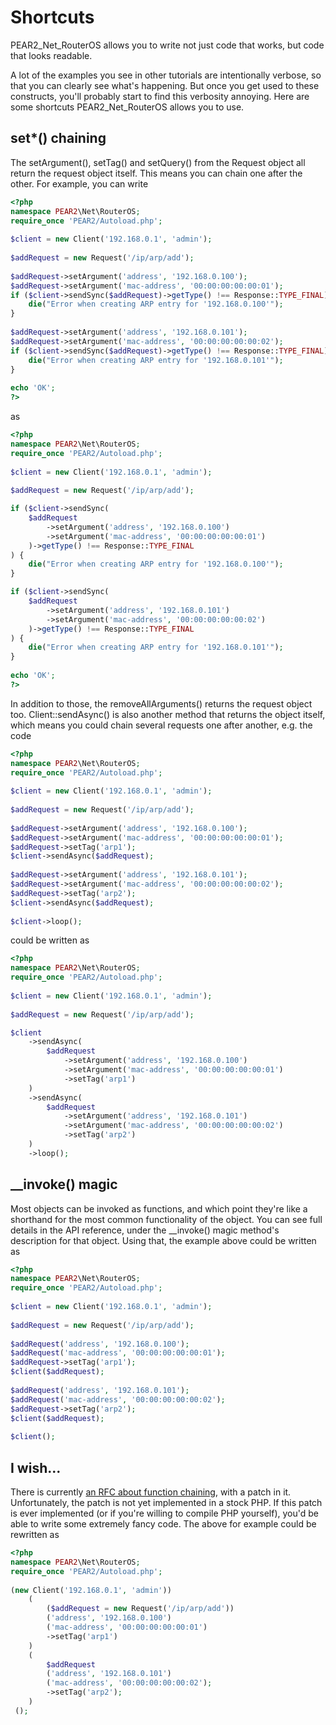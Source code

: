 # Shortcuts
PEAR2_Net_RouterOS allows you to write not just code that works, but code that looks readable.

A lot of the examples you see in other tutorials are intentionally verbose, so that you can clearly see what's happening. But once you get used to these constructs, you'll probably start to find this verbosity annoying. Here are some shortcuts PEAR2_Net_RouterOS allows you to use.

## set*() chaining
The setArgument(), setTag() and setQuery() from the Request object all return the request object itself. This means you can chain one after the other. For example, you can write

```php
<?php
namespace PEAR2\Net\RouterOS;
require_once 'PEAR2/Autoload.php';
 
$client = new Client('192.168.0.1', 'admin');
 
$addRequest = new Request('/ip/arp/add');
 
$addRequest->setArgument('address', '192.168.0.100');
$addRequest->setArgument('mac-address', '00:00:00:00:00:01');
if ($client->sendSync($addRequest)->getType() !== Response::TYPE_FINAL) {
    die("Error when creating ARP entry for '192.168.0.100'");
}
 
$addRequest->setArgument('address', '192.168.0.101');
$addRequest->setArgument('mac-address', '00:00:00:00:00:02');
if ($client->sendSync($addRequest)->getType() !== Response::TYPE_FINAL) {
    die("Error when creating ARP entry for '192.168.0.101'");
}
 
echo 'OK';
?>
```

as

```php
<?php
namespace PEAR2\Net\RouterOS;
require_once 'PEAR2/Autoload.php';
 
$client = new Client('192.168.0.1', 'admin');
 
$addRequest = new Request('/ip/arp/add');

if ($client->sendSync(
    $addRequest
        ->setArgument('address', '192.168.0.100')
        ->setArgument('mac-address', '00:00:00:00:00:01')
    )->getType() !== Response::TYPE_FINAL
) {
    die("Error when creating ARP entry for '192.168.0.100'");
}

if ($client->sendSync(
    $addRequest
        ->setArgument('address', '192.168.0.101')
        ->setArgument('mac-address', '00:00:00:00:00:02')
    )->getType() !== Response::TYPE_FINAL
) {
    die("Error when creating ARP entry for '192.168.0.101'");
}
 
echo 'OK';
?>
```

In addition to those, the removeAllArguments() returns the request object too. Client::sendAsync() is also another method that returns the object itself, which means you could chain several requests one after another, e.g. the code

```php
<?php
namespace PEAR2\Net\RouterOS;
require_once 'PEAR2/Autoload.php';
 
$client = new Client('192.168.0.1', 'admin');
 
$addRequest = new Request('/ip/arp/add');
 
$addRequest->setArgument('address', '192.168.0.100');
$addRequest->setArgument('mac-address', '00:00:00:00:00:01');
$addRequest->setTag('arp1');
$client->sendAsync($addRequest);
 
$addRequest->setArgument('address', '192.168.0.101');
$addRequest->setArgument('mac-address', '00:00:00:00:00:02');
$addRequest->setTag('arp2');
$client->sendAsync($addRequest);
 
$client->loop();
```
could be written as

```php
<?php
namespace PEAR2\Net\RouterOS;
require_once 'PEAR2/Autoload.php';
 
$client = new Client('192.168.0.1', 'admin');
 
$addRequest = new Request('/ip/arp/add');

$client
    ->sendAsync(
        $addRequest
            ->setArgument('address', '192.168.0.100')
            ->setArgument('mac-address', '00:00:00:00:00:01')
            ->setTag('arp1')
    )
    ->sendAsync(
        $addRequest
            ->setArgument('address', '192.168.0.101')
            ->setArgument('mac-address', '00:00:00:00:00:02')
            ->setTag('arp2')
    )
    ->loop();
```

## \_\_invoke() magic
Most objects can be invoked as functions, and which point they're like a shorthand for the most common functionality of the object. You can see full details in the API reference, under the \_\_invoke() magic method's description for that object. Using that, the example above could be written as

```php
<?php
namespace PEAR2\Net\RouterOS;
require_once 'PEAR2/Autoload.php';
 
$client = new Client('192.168.0.1', 'admin');
 
$addRequest = new Request('/ip/arp/add');
 
$addRequest('address', '192.168.0.100');
$addRequest('mac-address', '00:00:00:00:00:01');
$addRequest->setTag('arp1');
$client($addRequest);
 
$addRequest('address', '192.168.0.101');
$addRequest('mac-address', '00:00:00:00:00:02');
$addRequest->setTag('arp2');
$client($addRequest);
 
$client();
```

## I wish...
There is currently [an RFC about function chaining](https://wiki.php.net/rfc/fcallfcall), with a patch in it. Unfortunately, the patch is not yet implemented in a stock PHP. If this patch is ever implemented (or if you're willing to compile PHP yourself), you'd be able to write some extremely fancy code. The above for example could be rewritten as

```php
<?php
namespace PEAR2\Net\RouterOS;
require_once 'PEAR2/Autoload.php';
 
(new Client('192.168.0.1', 'admin'))
    (
        ($addRequest = new Request('/ip/arp/add'))
        ('address', '192.168.0.100')
        ('mac-address', '00:00:00:00:00:01')
        ->setTag('arp1')
    )
    (
        $addRequest
        ('address', '192.168.0.101')
        ('mac-address', '00:00:00:00:00:02');
        ->setTag('arp2');
    )
 ();
